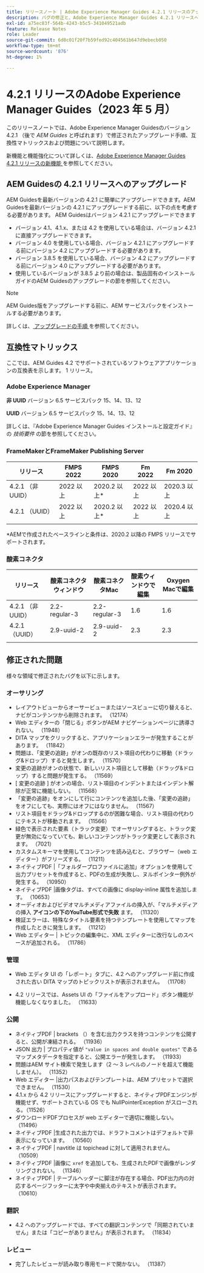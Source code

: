 ```yaml
---
title: リリースノート | Adobe Experience Manager Guides 4.2.1 リリースのアップグレード手順と修正された問題
description: バグの修正と、Adobe Experience Manager Guides 4.2.1 リリースへのアップグレード方法について説明します。
exl-id: a75ec83f-564b-4243-b5c5-341049521adb
feature: Release Notes
role: Leader
source-git-commit: 6d8c01f20f7b59fed92c404561b647d9ebecb050
workflow-type: tm+mt
source-wordcount: '876'
ht-degree: 1%

---
```


# 4.2.1 リリースのAdobe Experience Manager Guides（2023 年 5 月）

このリリースノートでは、Adobe Experience Manager Guidesのバージョン 4.2.1 （後で *AEM Guides* と呼ばれます）で修正されたアップグレード手順、互換性マトリックスおよび問題について説明します。

新機能と機能強化について詳しくは、[Adobe Experience Manager Guides 4.2.1 リリースの新機能 ](whats-new-4-2-1-release.md) を参照してください。

## AEM Guidesの 4.2.1 リリースへのアップグレード


AEM Guidesを最新バージョンの 4.2.1 に簡単にアップグレードできます。AEM Guidesを最新バージョンの 4.2.1 にアップグレードする前に、以下の点を考慮する必要があります。
AEM Guidesはバージョン 4.2.1 にアップグレードできます
* バージョン 4.1、4.1.x、または 4.2 を使用している場合は、バージョン 4.2.1 に直接アップグレードできます。
* バージョン 4.0 を使用している場合、バージョン 4.2.1 にアップグレードする前にバージョン 4.2 にアップグレードする必要があります。
* バージョン 3.8.5 を使用している場合、バージョン 4.2 にアップグレードする前にバージョン 4.0 にアップグレードする必要があります。
* 使用しているバージョンが 3.8.5 より前の場合は、製品固有のインストールガイドのAEM Guidesのアップグレードの節を参照してください。

>[!NOTE]
>
>AEM Guides版をアップグレードする前に、AEM サービスパックをインストールする必要があります。

詳しくは、[ アップグレードの手順 ](../install-guide/upgrade-xml-documentation.md) を参照してください。

## 互換性マトリックス

ここでは、AEM Guides 4.2 でサポートされているソフトウェアアプリケーションの互換表を示します。 1 リリース。

### Adobe Experience Manager

**非 UUID**
バージョン 6.5 サービスパック 15、14、13、12

**UUID**
バージョン 6.5 サービスパック 15、14、13、12

詳しくは、『Adobe Experience Manager Guides インストールと設定ガイド』の *技術要件* の節を参照してください。

### FrameMakerとFrameMaker Publishing Server

| リリース | FMPS 2022 | FMPS 2020 | Fm 2022 | Fm 2020 |
| --- | --- | --- | --- | --- |
| 4.2.1 （非 UUID） | 2022 以上 | 2020.2 以上* | 2022 以上 | 2020.3 以上 |
| 4.2.1 （UUID） | 2022 以上 | 2020.2 以上* | 2022 以上 | 2020.4 以上 |
| | | | |

*AEMで作成されたベースラインと条件は、2020.2 以降の FMPS リリースでサポートされます。

### 酸素コネクタ

| リリース | 酸素コネクタウィンドウ | 酸素コネクタMac | 酸素ウィンドウで編集 | Oxygen Macで編集 |
| --- | --- | --- |--- |--- |
| 4.2.1 （非 UUID） | 2.2-regular-3 | 2.2-regular-3 | 1.6 | 1.6 |
| 4.2.1 （UUID） | 2.9-uuid-2 | 2.9-uuid-2 | 2.3 | 2.3 |
|  |  |   |

## 修正された問題

様々な領域で修正されたバグを以下に示します。

### オーサリング

* レイアウトビューからオーサービューまたはソースビューに切り替えると、ナビがコンテンツから削除されます。 （12174）
* Web エディターの「閉じる」ボタンがAEM ナビゲーションページに誘導されない。 （11948）
* DITA マップをクリックすると、アプリケーションエラーが発生することがあります。 （11842）
* 問題は、「変更の追跡」がオンの既存のリスト項目の代わりに移動（ドラッグ&amp;ドロップ）すると発生します。 （11570）
* 変更の追跡がオンの状態で、新しいリスト項目として移動（ドラッグ&amp;ドロップ）すると問題が発生する。 （11569）
* [ 変更の追跡 ] がオンの場合、リスト項目のインデントまたはインデント解除が正常に機能しない。 （11568）
* 「変更の追跡」をオンにして行にコンテンツを追加した後、「変更の追跡」をオフにしても、実際にはオフにはなりません。 （11567）
* リスト項目をドラッグ&amp;ドロップするのが困難な場合、リスト項目の代わりにテキストが移動されます。 （11566）
* 緑色で表示された要素（トラック変更）でオーサリングすると、トラック変更が無効になっていても、新しいコンテンツがトラック変更として表示されます。 （7021）
* カスタムスキーマを使用してコンテンツを読み込むと、ブラウザー（web エディター）がフリーズする。 （11211）
* ネイティブPDF |「フォルダープロファイルに追加」オプションを使用して出力プリセットを作成すると、PDFの生成が失敗し、ヌルポインター例外が発生する。 （10950）
* ネイティブPDF |画像タグは、すべての画像に display-inline 属性を追加します。 （10653）
* オーディオおよびビデオマルチメディアファイルの挿入が、「マルチメディアの挿入 **アイコンの下のYouTube形式で失敗** ます。 （11320）
* 検証エラーは、特殊なタイトル要素を持つテンプレートを使用してマップを作成したときに発生します。 （11212）
* Web エディター | トピックの編集中に、XML エディターに改行なしのスペースが追加される。 （11786）

### 管理

* Web エディタ UI の「レポート」タブに、4.2 へのアップグレード前に作成された古い DITA マップのトピックリストが表示されません。 （11708）

* 4.2 リリースでは、Assets UI の「ファイルをアップロード」ボタン機能が機能しなくなりました。 （11633）


### 公開

* ネイティブPDF | brackets （）を含む出力クラスを持つコンテンツを公開すると、公開が凍結される。 （11936）
* JSON 出力 | プロパティ値が `"value in spaces and double quotes"` であるマップメタデータを指定すると、公開エラーが発生します。 （11933）
* 問題はAEM サイト検索で発生します（2 ～ 3 レベルのノードを超えて機能しません）。 （11352）
* Web エディター |出力パスおよびテンプレートは、AEM プリセットで選択できません。 （11530）
* 4.1.x から 4.2 リリースにアップグレードすると、ネイティブPDFエンジンが機能せず、サポートされている OS でも NullPointerException がスローされる。（11526）
* ダウンロードPDFプロセスが web エディターで適切に機能しない。 （11496）
* ネイティブPDF |生成された出力では、ドラフトコメントはデフォルトで非表示になっています。 （10560）
* ネイティブPDF | navtitle は topichead に対して適用されません。 （10509）
* ネイティブPDF |画像に `xref` を追加しても、生成されたPDFで画像がレンダリングされない。 （11346）
* ネイティブPDF | テーブルヘッダーに脚注が存在する場合、PDF出力内の対応するページフッターに太字や中央揃えのテキストが表示されます。 （10610）

### 翻訳

* 4.2 へのアップグレードでは、すべての翻訳コンテンツで「同期されていません」または「コピーがありません」が表示されます。 （11834）

### レビュー

* 完了したレビューが読み取り専用モードで開かない。 （11387）
